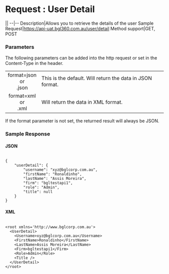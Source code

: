 # Request : User Detail

||
--|--
Description|Allows you to retrieve the details of the user
Sample Request|https://api-uat.bgl360.com.au/user/detail
Method support|GET, POST

### Parameters


The following parameters can be added into the http request or set in the Content-Type in the header.

|  |  |
| :--: | -- |
| format=json <br> or <br> .json | This is the default. Will return the data in JSON format. |
| format=xml  <br> or <br> .xml | Will return the data in XML format. |

If the format parameter is not set, the returned result will always be JSON.

### Sample Response

#### JSON

```

{
	"userDetail": {
		"username": "xyz@bglcorp.com.au",
		"firstName": "Ronaldinho",
		"lastName": "Assis Moreira",
		"firm": "bgltestapi1",
		"role": "Admin",
		"title": null
	}
}

```

#### XML

```

<root xmlns='http://www.bglcorp.com.au'>
  <UserDetail>
    <Username>xyz@bglcorp.com.au</Username>
    <FirstName>Ronaldinho</FirstName>
    <LastName>Assis Moreira</LastName>
    <Firm>bgltestapi1</Firm>
    <Role>Admin</Role>
    <Title />
  </UserDetail>
</root>

```






